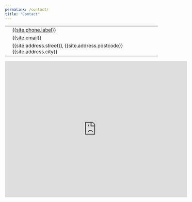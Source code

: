 ```yaml
---
permalink: /contact/
title: "Contact"
---
```


<table>
  <tr>
    <td><i class="fas fa-phone fa-2x"></i></td>
    <td><a href="tel:{{site.phone.value}}">{{site.phone.label}}</a></td>
  </tr>
  <tr>
    <td><i class="fas fa-envelope fa-2x"></i></td>
    <td><a href="mailto:{{site.email}}">{{site.email}}</a></td>
  </tr>
  <tr>
    <td><i class="fas fa-map-marker fa-2x"></i></td>
    <td>{{site.address.street}}, {{site.address.postcode}} {{site.address.city}}</td>
  </tr>
</table>

<div class="map-responsive">
<iframe src="https://www.google.com/maps/embed?pb=!1m18!1m12!1m3!1d502478.6139452463!2d5.436642386280323!3d45.9147405662107!2m3!1f0!2f0!3f0!3m2!1i1024!2i768!4f13.1!3m3!1m2!1s0x478b891ffb2b1aa3%3A0xd4e7344bc9ce511b!2s781G%20Route%20de%20Bevillard%2C%2074370%20Les%20Olli%C3%A8res%2C%20France!5e0!3m2!1sen!2sus!4v1589365451433!5m2!1sen!2sus" width="600" height="450" frameborder="0" style="border:0;" allowfullscreen="" aria-hidden="false" tabindex="0"></iframe>
</div>
